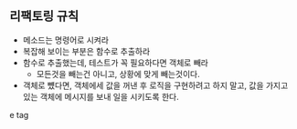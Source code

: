 ## 리팩토링 규칙


- 메소드는 명령어로 시켜라 
- 복잡해 보이는 부분은 함수로 추출하라 
- 함수로 추출했는데, 테스트가 꼭 필요하다면 객체로 빼라
	- 모든것을 빼는건 아니고, 상황에 맞게 빼는것이다.
- 객체로 뻈다면,  객체에세 값을 꺼낸 후 로직을 구현하려고 하지 말고, 값을 가지고 있는 객체에 메시지를 보내 일을 시키도록 한다. 


e tag


